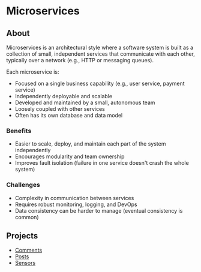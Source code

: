 # Microservices

## About
Microservices is an architectural style where a software system is built as a collection of small, independent services 
that communicate with each other, typically over a network (e.g., HTTP or messaging queues).

Each microservice is:

* Focused on a single business capability (e.g., user service, payment service)
* Independently deployable and scalable
* Developed and maintained by a small, autonomous team
* Loosely coupled with other services
* Often has its own database and data model

### Benefits
* Easier to scale, deploy, and maintain each part of the system independently
* Encourages modularity and team ownership
* Improves fault isolation (failure in one service doesn't crash the whole system)

### Challenges
* Complexity in communication between services
* Requires robust monitoring, logging, and DevOps
* Data consistency can be harder to manage (eventual consistency is common)

## Projects
* [Comments](comments)
* [Posts](posts)
* [Sensors](sensors)
